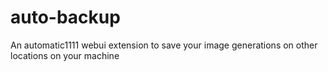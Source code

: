 # auto-backup
An automatic1111 webui extension to save your image generations on other locations on your machine
